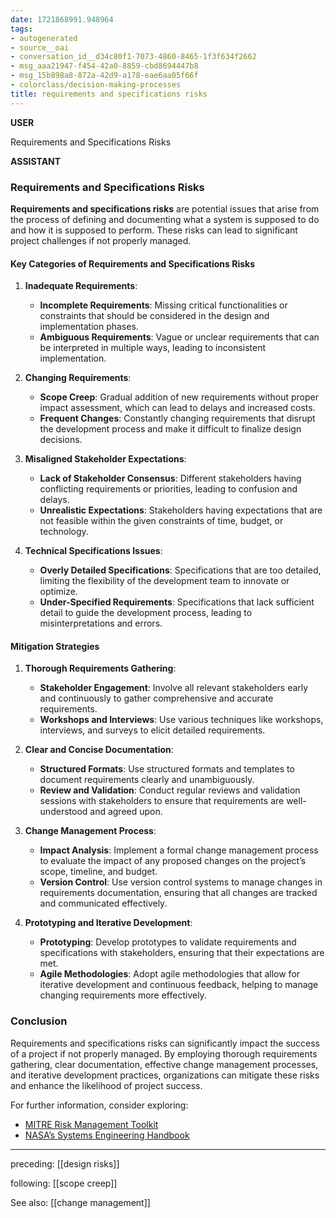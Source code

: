 ```yaml
---
date: 1721868991.948964
tags:
- autogenerated
- source__oai
- conversation_id__d34c80f1-7073-4860-8465-1f3f634f2662
- msg_aaa21947-f454-42a0-8859-cbd8694447b8
- msg_15b898a8-872a-42d9-a178-eae6aa05f66f
- colorclass/decision-making-processes
title: requirements and specifications risks
---
```


**USER**

Requirements and Specifications Risks


**ASSISTANT**

### Requirements and Specifications Risks

**Requirements and specifications risks** are potential issues that arise from the process of defining and documenting what a system is supposed to do and how it is supposed to perform. These risks can lead to significant project challenges if not properly managed.

#### Key Categories of Requirements and Specifications Risks

1. **Inadequate Requirements**:
   - **Incomplete Requirements**: Missing critical functionalities or constraints that should be considered in the design and implementation phases.
   - **Ambiguous Requirements**: Vague or unclear requirements that can be interpreted in multiple ways, leading to inconsistent implementation.

2. **Changing Requirements**:
   - **Scope Creep**: Gradual addition of new requirements without proper impact assessment, which can lead to delays and increased costs.
   - **Frequent Changes**: Constantly changing requirements that disrupt the development process and make it difficult to finalize design decisions.

3. **Misaligned Stakeholder Expectations**:
   - **Lack of Stakeholder Consensus**: Different stakeholders having conflicting requirements or priorities, leading to confusion and delays.
   - **Unrealistic Expectations**: Stakeholders having expectations that are not feasible within the given constraints of time, budget, or technology.

4. **Technical Specifications Issues**:
   - **Overly Detailed Specifications**: Specifications that are too detailed, limiting the flexibility of the development team to innovate or optimize.
   - **Under-Specified Requirements**: Specifications that lack sufficient detail to guide the development process, leading to misinterpretations and errors.

#### Mitigation Strategies

1. **Thorough Requirements Gathering**:
   - **Stakeholder Engagement**: Involve all relevant stakeholders early and continuously to gather comprehensive and accurate requirements.
   - **Workshops and Interviews**: Use various techniques like workshops, interviews, and surveys to elicit detailed requirements.

2. **Clear and Concise Documentation**:
   - **Structured Formats**: Use structured formats and templates to document requirements clearly and unambiguously.
   - **Review and Validation**: Conduct regular reviews and validation sessions with stakeholders to ensure that requirements are well-understood and agreed upon.

3. **Change Management Process**:
   - **Impact Analysis**: Implement a formal change management process to evaluate the impact of any proposed changes on the project’s scope, timeline, and budget.
   - **Version Control**: Use version control systems to manage changes in requirements documentation, ensuring that all changes are tracked and communicated effectively.

4. **Prototyping and Iterative Development**:
   - **Prototyping**: Develop prototypes to validate requirements and specifications with stakeholders, ensuring that their expectations are met.
   - **Agile Methodologies**: Adopt agile methodologies that allow for iterative development and continuous feedback, helping to manage changing requirements more effectively.

### Conclusion

Requirements and specifications risks can significantly impact the success of a project if not properly managed. By employing thorough requirements gathering, clear documentation, effective change management processes, and iterative development practices, organizations can mitigate these risks and enhance the likelihood of project success.

For further information, consider exploring:
- [MITRE Risk Management Toolkit](http://www2.mitre.org/work/sepo/toolkits/risk/taxonomies/SystemsEngineering.html)
- [NASA’s Systems Engineering Handbook](https://ntrs.nasa.gov/citations/20180002038)


---

preceding: [[design risks]]  


following: [[scope creep]]

See also: [[change management]]